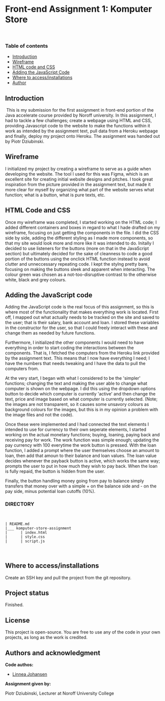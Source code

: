 # Front-end Assignment 1: Komputer Store
​
### Table of contents
* [Introduction](#introduction)
* [Wireframe](#wireframe)
* [HTML code and CSS](#html-code-and-css)
* [Adding the JavaScript Code](#adding-the-javascript-code)
* [Where to access/installations](#where-to-acces/installation)
* [Author](#author)
​
​
## Introduction
​
This is my submission for the first assignment in front-end portion of the Java accelerate course provided by Noroff university.
In this assignment, I had to tackle a few challenges; create a webpage using HTML and CSS, providing Javascript code to the website to make the functions within it work as intended by the assignment text, pull data from a Heroku webpage and finally, deploy my project onto Heroku.
The assignment was handed out by Piotr Dziubinski.

## Wireframe

I initialized my project by creating a wireframe to serve as a guide when developing the website. The tool I used for this was Figma, which is an excellent site for creating initial website designs and pitches. I took great inspiration from the picture provided in the assignment text, but made it more clear for myself by organizing what part of the website serves what function; what is a button, what is pure texts, etc.

## HTML Code and CSS

Once my wireframe was completed, I started working on the HTML code; I added different containers and boxes in regard to what I hade drafted on my wireframe, focusing on just getting the components in the file. I did the CSS side by side, adding the different styling as I made more components, so that my site would look more and more like it was intended to do. Initally I decided to use listeners for the buttons (more on that in the JavaScript section) but ultimately decided for the sake of cleanness to code a good portion of the buttons using the onclick HTML function instead to avoid clutter and unneccessary repeating code. I kept the stylng pretty bare, focusing on making the buttons sleek and apparent when interacting. The colour green was chosen as a not-too-disruptive contrast to the otherwise white, black and grey colours.

## Adding the JavaScript code

Adding the JavaScript code is the real focus of this assignment, so this is where most of the functionality that makes everything work is located.
First off, I mapped out what actually needs to be tracked on the site and saved to the user; that is their salary, bank account and loan. I stored these variables in the constructor for the user, so that I could freely interact with these and change them as needed by future functions.

Furthermore, I initialized the other components I would need to have everything in order to start coding the interactions between the components. That is, I fetched the computers from the Heroku link provided by the assignment text. This means that I now have everything I need; I have the numbers that needs tweaking and I have the data to pull the computers from.

At the very start, I began with what I considered to be the 'simpler' functions; changing the text and making the user able to change what computer is shown on the webpage. I did this using the dropdown options button to decide which computer is currently 'active' and then change the text, price and image based on what computer is currently selected. (Note; the images are not transparent, so it causes some unsavory colours as background colours for the images, but this is in my opinion a problem with the image files and not the code).

Once these were implemented and I had connected the text elements I intended to use for currency to their own seperate elements, I started working on the actual monetary functions; buying, loaning, paying back and receiving pay for work. The work function was simple enough; updating the pay currency with 100 everytime the work button is pressed. With the loan function, I added a prompt where the user themselves choose an amount to loan, then add that amoun to their balance and loan values. The loan value decides whenever the payback button is active, which works the same way; prompts the user to put in how much they wish to pay back. When the loan is fully repaid, the button is hidden from the user.

Finally, the button handling money going from pay to balance simply transfers that money over with a simple + on the balance side and - on the pay side, minus potential loan cutoffs (10%).
​
### DIRECTORY
​
``` 
| README.md
|___ komputer-store-assignment
|      | index.html 
|      | style.css
|      | script.js
```
​
​
## Where to access/installations

Create an SSH key and pull the project from the git repository.

## Project status
Finished.
​
## License
This project is open-source. You are free to use any of the code in your own projects, as long as the work is credited.
​

## Authors and acknowledgment
**Code authos:**
- [Linnea Johansen](https://gitlab.com/LinneaJohansen)



**Assignment given by:** 

Piotr Dziubinski, Lecturer at Noroff University College
